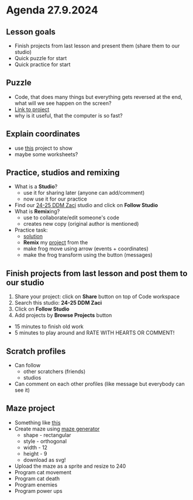 # Agenda 27.9.2024

## Lesson goals
- Finish projects from last lesson and present them (share them to our studio)
- Quick puzzle for start
- Quick practice for start

## Puzzle
- Code, that does many things but everything gets reversed at the end, what will we see happen on the screen?
- [Link to project](https://scratch.mit.edu/projects/1072836400/)
- why is it useful, that the computer is so fast?

## Explain coordinates
- use [this](https://scratch.mit.edu/projects/1073614527/) project to show 
- maybe some worksheets?

## Practice, studios and remixing
- What is a **Studio**?
  - use it for sharing later (anyone can add/comment)
  - now use it for our practice
- Find our [24-25 DDM Zaci](https://scratch.mit.edu/studios/35682881) studio and click on **Follow Studio**
- What is **Remix**ing?
  - use to collaborate/edit someone's code
  - creates new copy (original author is mentioned)
- Practice task:
  - [solution](https://scratch.mit.edu/projects/1073624313/)
  - **Remix** my [project](https://scratch.mit.edu/projects/1073608761) from the 
  - make frog move using arrow (events + coordinates)
  - make the frog transform using the button (messages)

## Finish projects from last lesson and post them to our studio
1. Share your project: click on **Share** button on top of Code workspace
2. Search this studio: **24-25 DDM Zaci**
3. Click on **Follow Studio**
4. Add projects by **Browse Projects** button

- 15 minutes to finish old work
- 5 minutes to play around and RATE WITH HEARTS OR COMMENT!

## Scratch profiles
- Can follow
  - other scratchers (friends)
  - studios
- Can comment on each other profiles (like message but everybody can see it)

## Maze project
- Something like [this](https://scratch.mit.edu/projects/1073646704)
- Create maze using [maze generator](https://www.mazegenerator.net/)
  - shape - rectangular
  - style - orthogonal
  - width - 12
  - height - 9
  - download as svg!
- Upload the maze as a sprite and resize to 240
- Program cat movement
- Program cat death
- Program enemies
- Program power ups